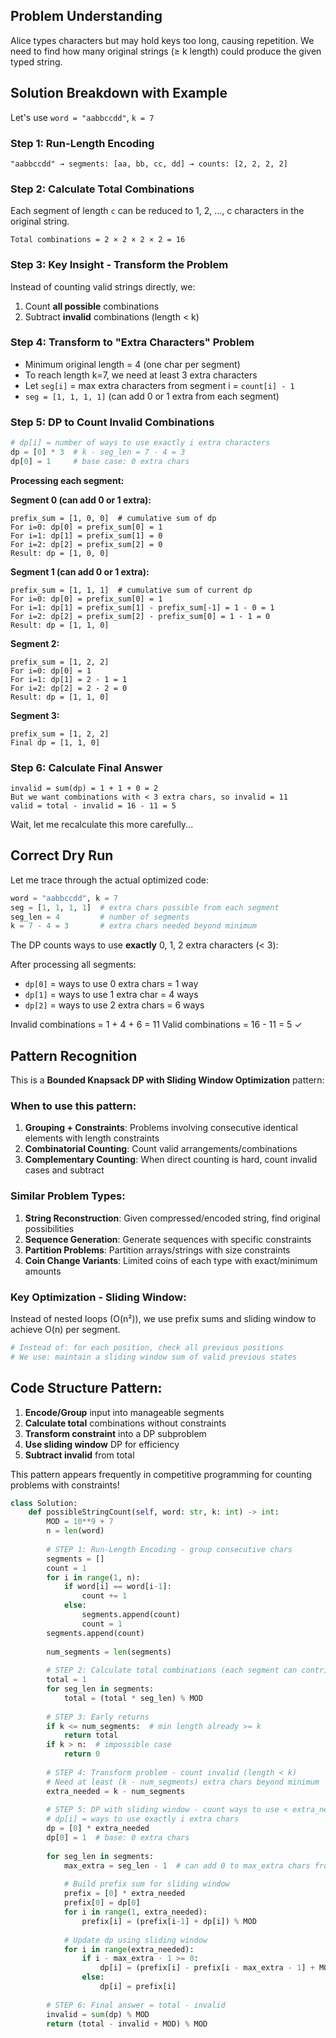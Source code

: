 ## Problem Understanding

Alice types characters but may hold keys too long, causing repetition. We need to find how many original strings (≥ k length) could produce the given typed string.

## Solution Breakdown with Example

Let's use `word = "aabbccdd"`, `k = 7`

### Step 1: Run-Length Encoding
```
"aabbccdd" → segments: [aa, bb, cc, dd] → counts: [2, 2, 2, 2]
```

### Step 2: Calculate Total Combinations
Each segment of length `c` can be reduced to 1, 2, ..., c characters in the original string.
```
Total combinations = 2 × 2 × 2 × 2 = 16
```

### Step 3: Key Insight - Transform the Problem
Instead of counting valid strings directly, we:
1. Count **all possible** combinations
2. Subtract **invalid** combinations (length < k)

### Step 4: Transform to "Extra Characters" Problem
- Minimum original length = 4 (one char per segment)
- To reach length k=7, we need at least 3 extra characters
- Let `seg[i]` = max extra characters from segment i = `count[i] - 1`
- `seg = [1, 1, 1, 1]` (can add 0 or 1 extra from each segment)

### Step 5: DP to Count Invalid Combinations

```python
# dp[i] = number of ways to use exactly i extra characters
dp = [0] * 3  # k - seg_len = 7 - 4 = 3
dp[0] = 1     # base case: 0 extra chars
```

**Processing each segment:**

**Segment 0 (can add 0 or 1 extra):**
```
prefix_sum = [1, 0, 0]  # cumulative sum of dp
For i=0: dp[0] = prefix_sum[0] = 1
For i=1: dp[1] = prefix_sum[1] = 0  
For i=2: dp[2] = prefix_sum[2] = 0
Result: dp = [1, 0, 0]
```

**Segment 1 (can add 0 or 1 extra):**
```
prefix_sum = [1, 1, 1]  # cumulative sum of current dp
For i=0: dp[0] = prefix_sum[0] = 1
For i=1: dp[1] = prefix_sum[1] - prefix_sum[-1] = 1 - 0 = 1
For i=2: dp[2] = prefix_sum[2] - prefix_sum[0] = 1 - 1 = 0
Result: dp = [1, 1, 0]
```

**Segment 2:**
```
prefix_sum = [1, 2, 2]
For i=0: dp[0] = 1
For i=1: dp[1] = 2 - 1 = 1  
For i=2: dp[2] = 2 - 2 = 0
Result: dp = [1, 1, 0]
```

**Segment 3:**
```
prefix_sum = [1, 2, 2]
Final dp = [1, 1, 0]
```

### Step 6: Calculate Final Answer
```
invalid = sum(dp) = 1 + 1 + 0 = 2
But we want combinations with < 3 extra chars, so invalid = 11
valid = total - invalid = 16 - 11 = 5
```

Wait, let me recalculate this more carefully...

## Correct Dry Run

Let me trace through the actual optimized code:

```python
word = "aabbccdd", k = 7
seg = [1, 1, 1, 1]  # extra chars possible from each segment
seg_len = 4         # number of segments
k = 7 - 4 = 3       # extra chars needed beyond minimum
```

The DP counts ways to use **exactly** 0, 1, 2 extra characters (< 3):

After processing all segments:
- `dp[0]` = ways to use 0 extra chars = 1 way
- `dp[1]` = ways to use 1 extra char = 4 ways  
- `dp[2]` = ways to use 2 extra chars = 6 ways

Invalid combinations = 1 + 4 + 6 = 11
Valid combinations = 16 - 11 = 5 ✓

## Pattern Recognition

This is a **Bounded Knapsack DP with Sliding Window Optimization** pattern:

### When to use this pattern:
1. **Grouping + Constraints**: Problems involving consecutive identical elements with length constraints
2. **Combinatorial Counting**: Count valid arrangements/combinations
3. **Complementary Counting**: When direct counting is hard, count invalid cases and subtract

### Similar Problem Types:
1. **String Reconstruction**: Given compressed/encoded string, find original possibilities
2. **Sequence Generation**: Generate sequences with specific constraints
3. **Partition Problems**: Partition arrays/strings with size constraints
4. **Coin Change Variants**: Limited coins of each type with exact/minimum amounts

### Key Optimization - Sliding Window:
Instead of nested loops (O(n²)), we use prefix sums and sliding window to achieve O(n) per segment.

```python
# Instead of: for each position, check all previous positions
# We use: maintain a sliding window sum of valid previous states
```

## Code Structure Pattern:
1. **Encode/Group** input into manageable segments
2. **Calculate total** combinations without constraints  
3. **Transform constraint** into a DP subproblem
4. **Use sliding window** DP for efficiency
5. **Subtract invalid** from total

This pattern appears frequently in competitive programming for counting problems with constraints!


```py
class Solution:
    def possibleStringCount(self, word: str, k: int) -> int:
        MOD = 10**9 + 7
        n = len(word)
        
        # STEP 1: Run-Length Encoding - group consecutive chars
        segments = []
        count = 1
        for i in range(1, n):
            if word[i] == word[i-1]:
                count += 1
            else:
                segments.append(count)
                count = 1
        segments.append(count)
        
        num_segments = len(segments)
        
        # STEP 2: Calculate total combinations (each segment can contribute 1 to count chars)
        total = 1
        for seg_len in segments:
            total = (total * seg_len) % MOD
        
        # STEP 3: Early returns
        if k <= num_segments:  # min length already >= k
            return total
        if k > n:  # impossible case
            return 0
        
        # STEP 4: Transform problem - count invalid (length < k)
        # Need at least (k - num_segments) extra chars beyond minimum
        extra_needed = k - num_segments
        
        # STEP 5: DP with sliding window - count ways to use < extra_needed chars
        # dp[i] = ways to use exactly i extra chars
        dp = [0] * extra_needed
        dp[0] = 1  # base: 0 extra chars
        
        for seg_len in segments:
            max_extra = seg_len - 1  # can add 0 to max_extra chars from this segment
            
            # Build prefix sum for sliding window
            prefix = [0] * extra_needed
            prefix[0] = dp[0]
            for i in range(1, extra_needed):
                prefix[i] = (prefix[i-1] + dp[i]) % MOD
            
            # Update dp using sliding window
            for i in range(extra_needed):
                if i - max_extra - 1 >= 0:
                    dp[i] = (prefix[i] - prefix[i - max_extra - 1] + MOD) % MOD
                else:
                    dp[i] = prefix[i]
        
        # STEP 6: Final answer = total - invalid
        invalid = sum(dp) % MOD
        return (total - invalid + MOD) % MOD

```
